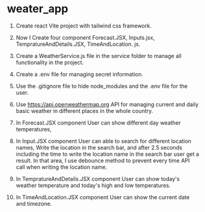# weater_app
1. Create react Vite project with tailwind css framework.
2. Now I Create four component Forecast.JSX, Inputs.jsx, TempratureAndDetails.JSX, TimeAndLocation. js.
3. Create a WeatherService.js file in the service folder to manage all functionality in the project.
4. Create a .env file for managing secret information.
5. Use the .gitignore file to hide node_modules and the .env file for the user. 
6. Use https://api.openweathermap.org API for managing current and daily basic weather in different places in the whole country.

7. In Forecast.JSX component User can show different day weather temperatures,
8. In Input.JSX component User can able to search for different location names, Write the location in the search bar, and after 2.5 seconds including the time to write the location name in the search bar user get a result. In that area, I use debounce method to prevent every time API call when writing the location name.
9. In TempratureAndDetails.JSX component User can show today's weather temperature and today's high and low temperatures.
10. In TimeAndLocation.JSX component User can show the current date and timezone.
